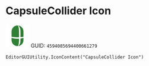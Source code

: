 # CapsuleCollider Icon
![](/img/CapsuleCollider%20Icon.png)
GUID: `4594085694400661279`
```
EditorGUIUtility.IconContent("CapsuleCollider Icon")
```
